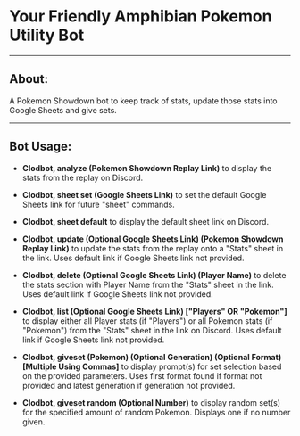 # Your Friendly Amphibian Pokemon Utility Bot

---------------------------------------------------------

## About:

A Pokemon Showdown bot to keep track of stats, update those stats into Google Sheets and give sets.

---------------------------------------------------------

## Bot Usage:

- **Clodbot, analyze (Pokemon Showdown Replay Link)** to display the stats from the replay on Discord.

- **Clodbot, sheet set (Google Sheets Link)** to set the default Google Sheets link for future "sheet" commands.

- **Clodbot, sheet default** to display the default sheet link on Discord.

- **Clodbot, update (Optional Google Sheets Link) (Pokemon Showdown Replay Link)** to update the stats from the replay onto a "Stats" sheet in the link. Uses default link if Google Sheets link not provided.

- **Clodbot, delete (Optional Google Sheets Link) (Player Name)** to delete the stats section with Player Name from the "Stats" sheet in the link. Uses default link if Google Sheets link not provided.

- **Clodbot, list (Optional Google Sheets Link) ["Players" OR "Pokemon"]** to display either all Player stats (if "Players") or all Pokemon stats (if "Pokemon") from the "Stats" sheet in the link on Discord. Uses default link if Google Sheets link not provided.

- **Clodbot, giveset (Pokemon) (Optional Generation) (Optional Format) [Multiple Using Commas]** to display prompt(s) for set selection based on the provided parameters. Uses first format found if format not provided and latest generation if generation not provided.

- **Clodbot, giveset random (Optional Number)** to display random set(s) for the specified amount of random Pokemon. Displays one if no number given. 
